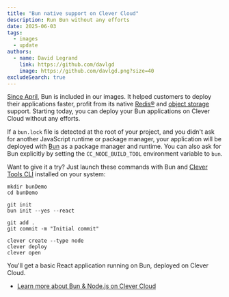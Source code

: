 ```yaml
---
title: "Bun native support on Clever Cloud"
description: Run Bun without any efforts
date: 2025-06-03
tags:
  - images
  - update
authors:
  - name: David Legrand
    link: https://github.com/davlgd
    image: https://github.com/davlgd.png?size=40
excludeSearch: true
---
```


[Since April](/changelog/2025/04-16-images-update/), Bun is included in our images. It helped customers to deploy their applications faster, profit from its native [Redis®](https://bun.sh/docs/api/redis) and [object storage](https://bun.sh/docs/api/s3) support. Starting today, you can deploy your Bun applications on Clever Cloud without any efforts.

If a `bun.lock` file is detected at the root of your project, and you didn't ask for another JavaScript runtime or package manager, your application will be deployed with [Bun](https://bun.sh) as a package manager and runtime. You can also ask for Bun explicitly by setting the `CC_NODE_BUILD_TOOL` environment variable to `bun`.

Want to give it a try? Just launch these commands with Bun and [Clever Tools CLI](/doc/cli/install) installed on your system:

```
mkdir bunDemo
cd bunDemo

git init
bun init --yes --react

git add .
git commit -m "Initial commit"

clever create --type node
clever deploy
clever open
```

You'll get a basic React application running on Bun, deployed on Clever Cloud.

* [Learn more about Bun & Node.js on Clever Cloud](/doc/applications/nodejs)
